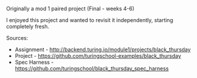 
Originally a mod 1 paired project (Final - weeks 4-6)

I enjoyed this project and wanted to revisit it independently, starting completely fresh. 

Sources:
- Assignment   - http://backend.turing.io/module1/projects/black_thursday
- Project      - https://github.com/turingschool-examples/black_thursday
- Spec Harness - https://github.com/turingschool/black_thursday_spec_harness
